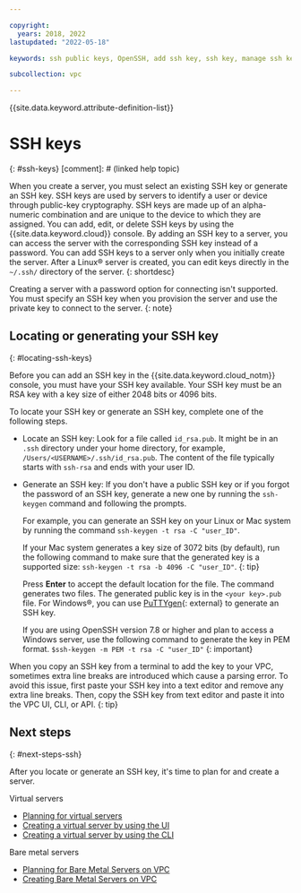 ```yaml
---

copyright:
  years: 2018, 2022
lastupdated: "2022-05-18"

keywords: ssh public keys, OpenSSH, add ssh key, ssh key, manage ssh key, generate ssh key, locate ssh key

subcollection: vpc

---
```


{{site.data.keyword.attribute-definition-list}}

# SSH keys
{: #ssh-keys}
[comment]: # (linked help topic)

When you create a server, you must select an existing SSH key or generate an SSH key. SSH keys are used by servers to identify a user or device through public-key cryptography. SSH keys are made up of an alpha-numeric combination and are unique to the device to which they are assigned. You can add, edit, or delete SSH keys by using the {{site.data.keyword.cloud}} console. By adding an SSH key to a server, you can access the server with the corresponding SSH key instead of a password. You can add SSH keys to a server only when you initially create the server. After a Linux&reg; server is created, you can edit keys directly in the `~/.ssh/` directory of the server.
{: shortdesc}

Creating a server with a password option for connecting isn't supported. You must specify an SSH key when you provision the server and use the private key to connect to the server.
{: note}

## Locating or generating your SSH key
{: #locating-ssh-keys}

Before you can add an SSH key in the {{site.data.keyword.cloud_notm}} console, you must have your SSH key available. Your SSH key must be an RSA key with a key size of either 2048 bits or 4096 bits.

To locate your SSH key or generate an SSH key, complete one of the following steps.

* Locate an SSH key: Look for a file called `id_rsa.pub`. It might be in an `.ssh` directory under your home directory, for example, `/Users/<USERNAME>/.ssh/id_rsa.pub`. The content of the file typically starts with `ssh-rsa` and ends with your user ID.  

* Generate an SSH key: If you don't have a public SSH key or if you forgot the password of an SSH key, generate a new one by running the `ssh-keygen` command and following the prompts. 

    For example, you can generate an SSH key on your Linux or Mac system by running the command `ssh-keygen -t rsa -C "user_ID"`.

    If your Mac system generates a key size of 3072 bits (by default), run the following command to make sure that the generated key is a supported size: `ssh-keygen -t rsa -b 4096 -C "user_ID"`.
    {: tip}

    Press **Enter** to accept the default location for the file. The command generates two files. The generated public key is in the `<your key>.pub` file. For Windows&reg;, you can use [PuTTYgen](https://www.ssh.com/ssh/putty/windows/puttygen){: external} to generate an SSH key.

    If you are using OpenSSH version 7.8 or higher and plan to access a Windows server, use the following command to generate the key in PEM format. `$ssh-keygen -m PEM -t rsa -C "user_ID"`
    {: important}

When you copy an SSH key from a terminal to add the key to your VPC, sometimes extra line breaks are introduced which cause a parsing error. To avoid this issue, first paste your SSH key into a text editor and remove any extra line breaks. Then, copy the SSH key from text editor and paste it into the VPC UI, CLI, or API.
{: tip}

## Next steps
{: #next-steps-ssh}

After you locate or generate an SSH key, it's time to plan for and create a server. 

Virtual servers
* [Planning for virtual servers](/docs/vpc?topic=vpc-vsi_best_practices)
* [Creating a virtual server by using the UI](/docs/vpc?topic=vpc-creating-virtual-servers)
* [Creating a virtual server by using the CLI](/docs/vpc?topic=vpc-creating-virtual-servers-cli)

Bare metal servers
* [Planning for Bare Metal Servers on VPC](/docs/vpc?topic=vpc-planning-for-bare-metal-servers)
* [Creating Bare Metal Servers on VPC](/docs/vpc?topic=vpc-creating-bare-metal-servers&interface=ui)

